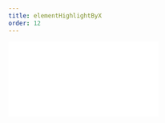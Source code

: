 ```yaml
---
title: elementHighlightByX
order: 12
---
```


<embed src="@/docs/spec/interaction/elementHighlightByX.zh.md"></embed>

